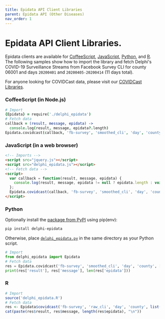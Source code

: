 ```yaml
---
title: Epidata API Client Libraries
parent: Epidata API (Other Diseases)
nav_order: 1
---
```


# Epidata API Client Libraries.

Epidata clients are available for
[CoffeeScript](https://github.com/cmu-delphi/delphi-epidata/blob/master/src/client/delphi_epidata.coffee),
[JavaScript](https://github.com/cmu-delphi/delphi-epidata/blob/master/src/client/delphi_epidata.js),
[Python](https://github.com/cmu-delphi/delphi-epidata/blob/master/src/client/delphi_epidata.py),
and
[R](https://github.com/cmu-delphi/delphi-epidata/blob/master/src/client/delphi_epidata.R).
The following samples show how to import the library and fetch Delphi's COVID-19
Surveillance Streams from Facebook Survey CLI for county 06001 and days
`20200401` and `20200405-20200414` (11 days total).

For anyone looking for COVIDCast data, please visit our [COVIDCast Libraries](covidcast_clients.md).

### CoffeeScript (in Node.js)

````coffeescript
# Import
{Epidata} = require('./delphi_epidata')
# Fetch data
callback = (result, message, epidata) ->
  console.log(result, message, epidata?.length)
Epidata.covidcast(callback, 'fb-survey', 'smoothed_cli', 'day', 'county', [20200401, Epidata.range(20200405, 20200414)], '06001')
````

### JavaScript (in a web browser)

````html
<!-- Imports -->
<script src="jquery.js"></script>
<script src="delphi_epidata.js"></script>
<!-- Fetch data -->
<script>
  var callback = function(result, message, epidata) {
    console.log(result, message, epidata != null ? epidata.length : void 0);
  };
  Epidata.covidcast(callback, 'fb-survey', 'smoothed_cli', 'day', 'county', [20200401, Epidata.range(20200405, 20200414)], '06001');
</script>
````

### Python


Optionally install the [package from PyPI](https://pypi.org/project/delphi-epidata/) using pip(env):
````bash
pip install delphi-epidata
````

Otherwise, place
[`delphi_epidata.py`](https://github.com/cmu-delphi/delphi-epidata/blob/master/src/client/delphi_epidata.py)
in the same directory as your Python script.

````python
# Import
from delphi_epidata import Epidata
# Fetch data
res = Epidata.covidcast('fb-survey', 'smoothed_cli', 'day', 'county', [20200401, Epidata.range(20200405, 20200414)], '06001')
print(res['result'], res['message'], len(res['epidata']))
````

### R


````R
# Import
source('delphi_epidata.R')
# Fetch data
res <- Epidata$covidcast('fb-survey', 'raw_cli', 'day', 'county', list(20200401, Epidata$range(20200405, 20200414)), '06001')
cat(paste(res$result, res$message, length(res$epidata), "\n"))
````
